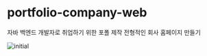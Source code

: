 # portfolio-company-web
자바 백엔드 개발자로 취업하기 위한 포폴 제작 전형적인 회사 홈페이지 만들기
 
![initial](https://user-images.githubusercontent.com/107171750/177896401-1232867d-f99a-4ea3-aeb3-62895f5e7c94.PNG)
